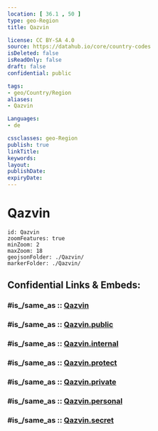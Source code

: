 ```yaml
---
location: [ 36.1 , 50 ] 
type: geo-Region
title: Qazvin

license: CC BY-SA 4.0
source: https://datahub.io/core/country-codes
isDeleted: false
isReadOnly: false
draft: false
confidential: public

tags:
- geo/Country/Region
aliases:
- Qazvin

Languages:
- de

cssclasses: geo-Region
publish: true
linkTitle: 
keywords: 
layout: 
publishDate: 
expiryDate: 
---
```


# Qazvin

```leaflet
id: Qazvin
zoomFeatures: true 
minZoom: 2 
maxZoom: 18
geojsonFolder: ./Qazvin/
markerFolder: ./Qazvin/
```


## Confidential Links & Embeds: 

### #is_/same_as :: [Qazvin](/_Standards/Earth/Continent/Asia/Asia~West/Iran/provinces~Iran/Qazvin.md) 

### #is_/same_as :: [Qazvin.public](/_public/Earth/Continent/Asia/Asia~West/Iran/provinces~Iran/Qazvin.public.md) 

### #is_/same_as :: [Qazvin.internal](/_internal/Earth/Continent/Asia/Asia~West/Iran/provinces~Iran/Qazvin.internal.md) 

### #is_/same_as :: [Qazvin.protect](/_protect/Earth/Continent/Asia/Asia~West/Iran/provinces~Iran/Qazvin.protect.md) 

### #is_/same_as :: [Qazvin.private](/_private/Earth/Continent/Asia/Asia~West/Iran/provinces~Iran/Qazvin.private.md) 

### #is_/same_as :: [Qazvin.personal](/_personal/Earth/Continent/Asia/Asia~West/Iran/provinces~Iran/Qazvin.personal.md) 

### #is_/same_as :: [Qazvin.secret](/_secret/Earth/Continent/Asia/Asia~West/Iran/provinces~Iran/Qazvin.secret.md)

